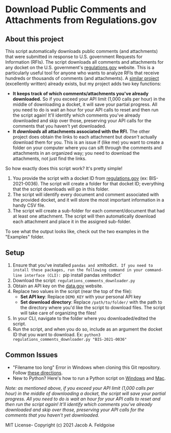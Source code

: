 
# Download Public Comments and Attachments from Regulations.gov

## About this project
This script automatically downloads public comments (and attachments) that were submitted in response to U.S. government Requests for Information (RFIs). The script downloads all comments and attachments for any docket on the U.S. government's [regulations.gov](https://regulations.gov) website. This is a particularly useful tool for anyone who wants to analyze RFIs that receive hundreds or thousands of comments (and attachments). A [similar project](https://github.com/willjobs/regulations-public-comments) (excellently written) already exists, but my project adds two key functions:

* **It keeps track of which comments/attachments you've already downloaded.** So if you exceed your API limit (1,000 calls per hour) in the middle of downloading a docket, it will save your partial progress. All you need to do is wait an hour for your API calls to reset and then run the script again! It'll identify which comments you've already downloaded and skip over those, preserving your API calls for the comments that you haven't yet downloaded.
* **It *downloads* all attachments associated with the RFI.** The other project does obtain the links to each attachment but *doesn't* actually download them for you. This is an issue if (like me) you want to create a folder on your computer where you can sift through the comments and attachments in an organized way; you need to download the attachments, not just find the links.

So how exactly does this script work? It's pretty simple!

1. You provide the script with a docket ID from [regulations.gov](https://regulations.gov) (ex: BIS-2021-0036). The script will create a folder for that docket ID; everything that the script downloads will go in this folder.
2. The script will identify every document and comment associated with the provided docket, and it will store the most important information in a handy CSV file. 
3. The script will create a sub-folder for each comment/document that had at least one attachment. The script will then automatically download each attachment and place it in the assigned sub-folder.

To see what the output looks like, check out the two examples in the "Examples" folder.

## Setup
1. Ensure that you've installed `pandas and `xmltodict`. If you need to install these packages, run the following command in your command-line interface (CLI): `pip install pandas xmltodict`
2. Download the script: `regulations_comments_downloader.py`
2. Obtain an API key on the [data.gov](https://api.data.gov/signup/) website.
3. Replace two values in the script (near the top of the file):
	* **Set API key**: Replace `DEMO_KEY` with your personal API key
	* **Set download directory**: Replace `/path/to/folder/` with the path to the directory where you'd like the script to download files. The script will take care of organizing the files!
4. In your CLI, navigate to the folder where you downloaded/edited the script.
5. Run the script, and when you do so, include as an argument the docket ID that you want to download. Ex: `python3 regulations_comments_downloader.py "BIS-2021-0036"`

## Common Issues

* "Filename too long" Error in Windows when cloning this Git repository. Follow [these directions](https://www.javaprogramto.com/2020/04/git-filename-too-long.html).
* New to Python? Here's how to run a Python script on [Windows](https://www.wikihow.com/Use-Windows-Command-Prompt-to-Run-a-Python-File) and [Mac](https://pythonbasics.org/execute-python-scripts/).

*Note: as mentioned above, if you exceed your API limit (1,000 calls per hour) in the middle of downloading a docket, the script will save your partial progress. All you need to do is wait an hour for your API calls to reset and then run the script again! It'll identify which comments you've already downloaded and skip over those, preserving your API calls for the comments that you haven't yet downloaded.*

MIT License- Copyright (c) 2021 Jacob A. Feldgoise
